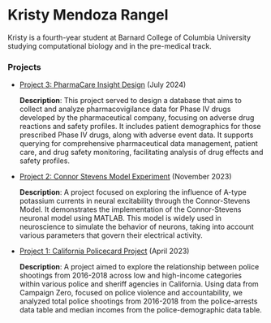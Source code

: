 # Kristy Mendoza Rangel

Kristy is a fourth-year student at Barnard College of Columbia University studying computational biology and in the pre-medical track.

### Projects
- [Project 3: PharmaCare Insight Design](PharmaCare-Insight-design.md) (July 2024)
  
  **Description**: This project served to design a database that aims to collect and analyze pharmacovigilance data for Phase IV drugs developed by the pharmaceutical company, focusing on        adverse drug reactions and safety profiles. It includes patient demographics for those prescribed Phase IV drugs, along with adverse event data. It supports querying for comprehensive      pharmaceutical data management, patient care, and drug safety monitoring, facilitating analysis of drug effects and safety profiles.

- [Project 2: Connor Stevens Model Experiment](connor-stevens-model-experiment.md) (November 2023)
  
  **Description**: A project focused on exploring the influence of A-type potassium currents in neural excitability through the Connor-Stevens Model. It demonstrates the implementation of the    Connor-Stevens neuronal model using MATLAB. This model is widely used in neuroscience to simulate the behavior of neurons, taking into account various parameters that govern their          electrical activity.

- [Project 1: California Policecard Project](california-policecard-project.md) (April 2023)
  
  **Description**: A project aimed to explore the relationship between police shootings from 2016-2018 across low and high-income categories within various police and sheriff agencies in         California. Using data from Campaign Zero, focused on police violence and accountability, we analyzed total police shootings from 2016-2018 from the police-arrests data table and median    incomes from the police-demographic data table.




